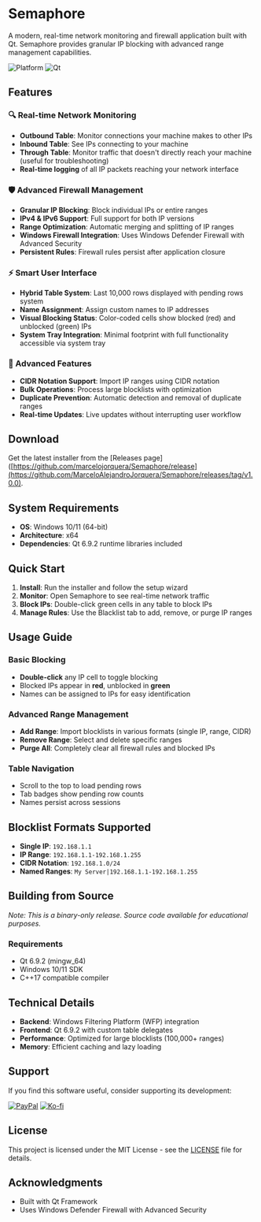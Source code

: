 # Semaphore

A modern, real-time network monitoring and firewall application built with Qt. Semaphore provides granular IP blocking with advanced range management capabilities.

![Platform](https://img.shields.io/badge/platform-Windows-blue)
![Qt](https://img.shields.io/badge/Qt-6.9.2-green)

## Features

### 🔍 Real-time Network Monitoring
- **Outbound Table**: Monitor connections your machine makes to other IPs
- **Inbound Table**: See IPs connecting to your machine
- **Through Table**: Monitor traffic that doesn't directly reach your machine (useful for troubleshooting)
- **Real-time logging** of all IP packets reaching your network interface

### 🛡️ Advanced Firewall Management
- **Granular IP Blocking**: Block individual IPs or entire ranges
- **IPv4 & IPv6 Support**: Full support for both IP versions
- **Range Optimization**: Automatic merging and splitting of IP ranges
- **Windows Firewall Integration**: Uses Windows Defender Firewall with Advanced Security
- **Persistent Rules**: Firewall rules persist after application closure

### ⚡ Smart User Interface
- **Hybrid Table System**: Last 10,000 rows displayed with pending rows system
- **Name Assignment**: Assign custom names to IP addresses
- **Visual Blocking Status**: Color-coded cells show blocked (red) and unblocked (green) IPs
- **System Tray Integration**: Minimal footprint with full functionality accessible via system tray

### 🔧 Advanced Features
- **CIDR Notation Support**: Import IP ranges using CIDR notation
- **Bulk Operations**: Process large blocklists with optimization
- **Duplicate Prevention**: Automatic detection and removal of duplicate ranges
- **Real-time Updates**: Live updates without interrupting user workflow

## Download

Get the latest installer from the [Releases page]([https://github.com/marcelojorquera/Semaphore/release](https://github.com/MarceloAlejandroJorquera/Semaphore/releases/tag/v1.0.0).

## System Requirements

- **OS**: Windows 10/11 (64-bit)
- **Architecture**: x64
- **Dependencies**: Qt 6.9.2 runtime libraries included

## Quick Start

1. **Install**: Run the installer and follow the setup wizard
2. **Monitor**: Open Semaphore to see real-time network traffic
3. **Block IPs**: Double-click green cells in any table to block IPs
4. **Manage Rules**: Use the Blacklist tab to add, remove, or purge IP ranges

## Usage Guide

### Basic Blocking
- **Double-click** any IP cell to toggle blocking
- Blocked IPs appear in **red**, unblocked in **green**
- Names can be assigned to IPs for easy identification

### Advanced Range Management
- **Add Range**: Import blocklists in various formats (single IP, range, CIDR)
- **Remove Range**: Select and delete specific ranges
- **Purge All**: Completely clear all firewall rules and blocked IPs

### Table Navigation
- Scroll to the top to load pending rows
- Tab badges show pending row counts
- Names persist across sessions

## Blocklist Formats Supported

- **Single IP**: `192.168.1.1`
- **IP Range**: `192.168.1.1-192.168.1.255`
- **CIDR Notation**: `192.168.1.0/24`
- **Named Ranges**: `My Server|192.168.1.1-192.168.1.255`

## Building from Source

*Note: This is a binary-only release. Source code available for educational purposes.*

### Requirements
- Qt 6.9.2 (mingw_64)
- Windows 10/11 SDK
- C++17 compatible compiler

## Technical Details

- **Backend**: Windows Filtering Platform (WFP) integration
- **Frontend**: Qt 6.9.2 with custom table delegates
- **Performance**: Optimized for large blocklists (100,000+ ranges)
- **Memory**: Efficient caching and lazy loading

## Support

If you find this software useful, consider supporting its development:

[![PayPal](https://img.shields.io/badge/PayPal-Donate-blue)](https://www.paypal.com/paypalme/jorqueramarcelo)
[![Ko-fi](https://img.shields.io/badge/Ko--fi-Buy%20a%20Coffee-orange)](https://ko-fi.com/marcelojorquera)

## License

This project is licensed under the MIT License - see the [LICENSE](LICENSE) file for details.

## Acknowledgments

- Built with Qt Framework
- Uses Windows Defender Firewall with Advanced Security
